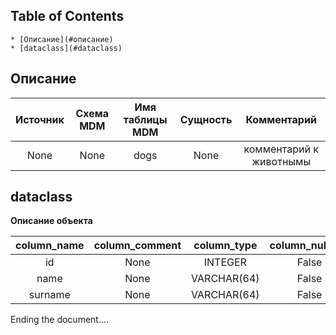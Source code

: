 ## Table of Contents      * [Описание](#описание)    * [dataclass](#dataclass)    ## Описание    | Источник | Схема MDM | Имя таблицы MDM | Сущность | Комментарий |  |:---:|:---:|:---:|:---:|:---:|  | None | None | dogs | None | комментарий к животнымы |      ## dataclass  **Описание объекта**    | column_name | column_comment | column_type | column_nullable | column_primary_key |  |:---:|:---:|:---:|:---:|:---:|  | id | None | INTEGER | False | True |  | name | None | VARCHAR(64) | False | False |  | surname | None | VARCHAR(64) | False | False |    Ending the document....  